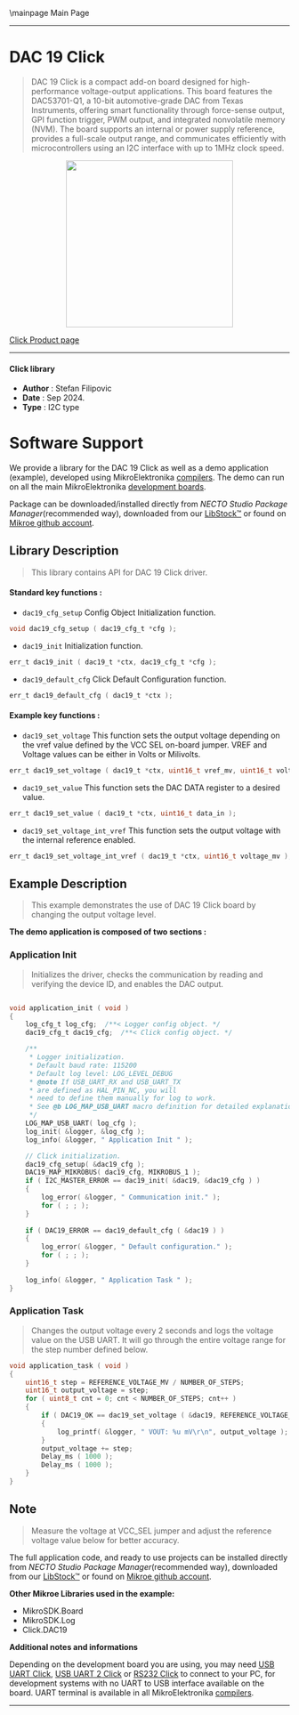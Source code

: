 \mainpage Main Page

---
# DAC 19 Click

> DAC 19 Click is a compact add-on board designed for high-performance voltage-output applications. This board features the DAC53701-Q1, a 10-bit automotive-grade DAC from Texas Instruments, offering smart functionality through force-sense output, GPI function trigger, PWM output, and integrated nonvolatile memory (NVM). The board supports an internal or power supply reference, provides a full-scale output range, and communicates efficiently with microcontrollers using an I2C interface with up to 1MHz clock speed.

<p align="center">
  <img src="https://download.mikroe.com/images/click_for_ide/dac19_click.png" height=300px>
</p>

[Click Product page](https://www.mikroe.com/dac-19-click)

---


#### Click library

- **Author**        : Stefan Filipovic
- **Date**          : Sep 2024.
- **Type**          : I2C type


# Software Support

We provide a library for the DAC 19 Click
as well as a demo application (example), developed using MikroElektronika
[compilers](https://www.mikroe.com/necto-studio).
The demo can run on all the main MikroElektronika [development boards](https://www.mikroe.com/development-boards).

Package can be downloaded/installed directly from *NECTO Studio Package Manager*(recommended way), downloaded from our [LibStock&trade;](https://libstock.mikroe.com) or found on [Mikroe github account](https://github.com/MikroElektronika/mikrosdk_click_v2/tree/master/clicks).

## Library Description

> This library contains API for DAC 19 Click driver.

#### Standard key functions :

- `dac19_cfg_setup` Config Object Initialization function.
```c
void dac19_cfg_setup ( dac19_cfg_t *cfg );
```

- `dac19_init` Initialization function.
```c
err_t dac19_init ( dac19_t *ctx, dac19_cfg_t *cfg );
```

- `dac19_default_cfg` Click Default Configuration function.
```c
err_t dac19_default_cfg ( dac19_t *ctx );
```

#### Example key functions :

- `dac19_set_voltage` This function sets the output voltage depending on the vref value defined by the VCC SEL on-board jumper. VREF and Voltage values can be either in Volts or Milivolts.
```c
err_t dac19_set_voltage ( dac19_t *ctx, uint16_t vref_mv, uint16_t voltage_mv );
```

- `dac19_set_value` This function sets the DAC DATA register to a desired value.
```c
err_t dac19_set_value ( dac19_t *ctx, uint16_t data_in );
```

- `dac19_set_voltage_int_vref` This function sets the output voltage with the internal reference enabled. 
```c
err_t dac19_set_voltage_int_vref ( dac19_t *ctx, uint16_t voltage_mv );
```

## Example Description

> This example demonstrates the use of DAC 19 Click board by changing the output voltage level.

**The demo application is composed of two sections :**

### Application Init

> Initializes the driver, checks the communication by reading and verifying the device ID, and enables the DAC output.

```c

void application_init ( void )
{
    log_cfg_t log_cfg;  /**< Logger config object. */
    dac19_cfg_t dac19_cfg;  /**< Click config object. */

    /** 
     * Logger initialization.
     * Default baud rate: 115200
     * Default log level: LOG_LEVEL_DEBUG
     * @note If USB_UART_RX and USB_UART_TX 
     * are defined as HAL_PIN_NC, you will 
     * need to define them manually for log to work. 
     * See @b LOG_MAP_USB_UART macro definition for detailed explanation.
     */
    LOG_MAP_USB_UART( log_cfg );
    log_init( &logger, &log_cfg );
    log_info( &logger, " Application Init " );

    // Click initialization.
    dac19_cfg_setup( &dac19_cfg );
    DAC19_MAP_MIKROBUS( dac19_cfg, MIKROBUS_1 );
    if ( I2C_MASTER_ERROR == dac19_init( &dac19, &dac19_cfg ) ) 
    {
        log_error( &logger, " Communication init." );
        for ( ; ; );
    }
    
    if ( DAC19_ERROR == dac19_default_cfg ( &dac19 ) )
    {
        log_error( &logger, " Default configuration." );
        for ( ; ; );
    }
    
    log_info( &logger, " Application Task " );
}

```

### Application Task

> Changes the output voltage every 2 seconds and logs the voltage value on the USB UART.
It will go through the entire voltage range for the step number defined below.

```c
void application_task ( void )
{
    uint16_t step = REFERENCE_VOLTAGE_MV / NUMBER_OF_STEPS;
    uint16_t output_voltage = step;
    for ( uint8_t cnt = 0; cnt < NUMBER_OF_STEPS; cnt++ )
    {
        if ( DAC19_OK == dac19_set_voltage ( &dac19, REFERENCE_VOLTAGE_MV, output_voltage ) )
        {
            log_printf( &logger, " VOUT: %u mV\r\n", output_voltage );
        }
        output_voltage += step;
        Delay_ms ( 1000 ); 
        Delay_ms ( 1000 );
    }
}
```

## Note

> Measure the voltage at VCC_SEL jumper and adjust the reference voltage value below for better accuracy.

The full application code, and ready to use projects can be installed directly from *NECTO Studio Package Manager*(recommended way), downloaded from our [LibStock&trade;](https://libstock.mikroe.com) or found on [Mikroe github account](https://github.com/MikroElektronika/mikrosdk_click_v2/tree/master/clicks).

**Other Mikroe Libraries used in the example:**

- MikroSDK.Board
- MikroSDK.Log
- Click.DAC19

**Additional notes and informations**

Depending on the development board you are using, you may need
[USB UART Click](https://www.mikroe.com/usb-uart-click),
[USB UART 2 Click](https://www.mikroe.com/usb-uart-2-click) or
[RS232 Click](https://www.mikroe.com/rs232-click) to connect to your PC, for
development systems with no UART to USB interface available on the board. UART
terminal is available in all MikroElektronika
[compilers](https://shop.mikroe.com/compilers).

---
